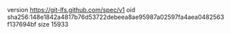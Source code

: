 version https://git-lfs.github.com/spec/v1
oid sha256:148e1842a4817b76d53722debeea8ae95987a02597fa4aea0482563f137694bf
size 15933
